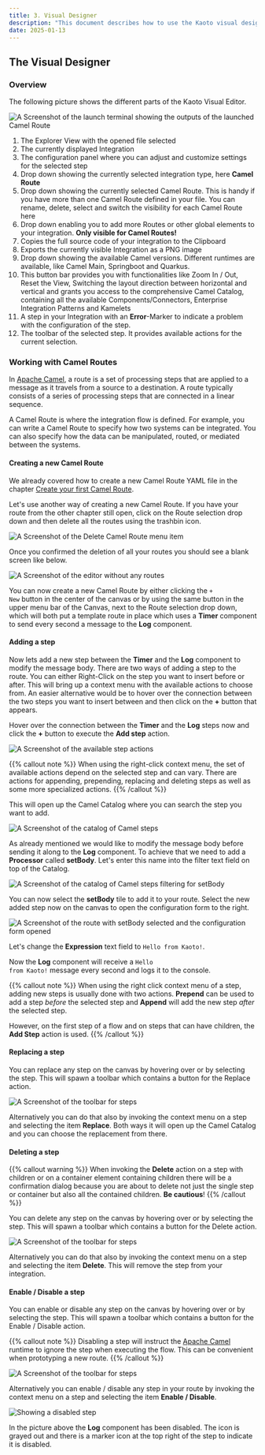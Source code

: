 ```yaml
---
title: 3. Visual Designer
description: "This document describes how to use the Kaoto visual designer."
date: 2025-01-13
---
```


## The Visual Designer

### Overview
The following picture shows the different parts of the Kaoto Visual Editor.

![A Screenshot of the launch terminal showing the outputs of the launched Camel Route](ui-overview.png)

1. The Explorer View with the opened file selected
2. The currently displayed Integration
3. The configuration panel where you can adjust and customize settings for the selected step
4. Drop down showing the currently selected integration type, here **Camel Route**
5. Drop down showing the currently selected Camel Route. This is handy if you have more than one Camel Route defined in your file. You can rename, delete, select and switch the visibility for each Camel Route here
6. Drop down enabling you to add more Routes or other global elements to your integration. **Only visible for Camel Routes!**
7. Copies the full source code of your integration to the Clipboard
8. Exports the currently visible Integration as a PNG image
9. Drop down showing the available Camel versions. Different runtimes are available, like Camel Main, Springboot and Quarkus.
10. This button bar provides you with functionalities like Zoom In / Out, Reset the View, Switching the layout direction between horizontal and vertical and grants you access to the comprehensive Camel Catalog, containing all the available Components/Connectors, Enterprise Integration Patterns and Kamelets
11. A step in your Integration with an **Error**-Marker to indicate a problem with the configuration of the step.
12. The toolbar of the selected step. It provides available actions for the current selection.

### Working with Camel Routes
In [Apache Camel](https://camel.apache.org), a route is a set of processing steps that are applied to a message as it travels from a source to a destination. A route typically consists of a series of processing steps that are connected in a linear sequence.

A Camel Route is where the integration flow is defined. For example, you can write a Camel Route to specify how two systems can be integrated. You can also specify how the data can be manipulated, routed, or mediated between the systems.

#### Creating a new Camel Route
We already covered how to create a new Camel Route YAML file in the chapter [Create your first Camel Route](#create-your-first-camel-route). 

Let's use another way of creating a new Camel Route. If you have your route from the other chapter still open, click on the Route selection drop down and then delete all the routes using the trashbin icon.

![A Screenshot of the Delete Camel Route menu item](delete-route.png)

Once you confirmed the deletion of all your routes you should see a blank screen like below.

![A Screenshot of the editor without any routes](no-route.png)

You can now create a new Camel Route by either clicking the <code>+ New</code> button in the center of the canvas or by using the same button in the upper menu bar of the Canvas, next to the Route selection drop down, which will both put a template route in place which uses a **Timer** component to send every second a message to the **Log** component.

#### Adding a step
Now lets add a new step between the **Timer** and the **Log** component to modify the message body. There are two ways of adding a step to the route. You can either Right-Click on the step you want to insert before or after. This will bring up a context menu with the available actions to choose from. An easier alternative would be to hover over the connection between the two steps you want to insert between and then click on the **+** button that appears. 

Hover over the connection between the **Timer** and the **Log** steps now and click the **+** button to execute the **Add step** action.

![A Screenshot of the available step actions](step-actions.png)

{{% callout note %}}
When using the right-click context menu, the set of available actions depend on the selected step and can vary. There are actions for appending, prepending, replacing and deleting steps as well as some more specialized actions.
{{% /callout %}}

This will open up the Camel Catalog where you can search the step you want to add.

![A Screenshot of the catalog of Camel steps](catalog.png)

As already mentioned we would like to modify the message body before sending it along to the **Log** component. To achieve that we need to add a **Processor** called **setBody**. Let's enter this name into the filter text field on top of the Catalog.

![A Screenshot of the catalog of Camel steps filtering for setBody](catalog-setbody.png)

You can now select the **setBody** tile to add it to your route. Select the new added step now on the canvas to open the configuration form to the right.

![A Screenshot of the route with setBody selected and the configuration form opened](setbody-step.png)

Let's change the **Expression** text field to <code>Hello from Kaoto!</code>. 

Now the **Log** component will receive a <code>Hello from Kaoto!</code> message every second and logs it to the console.

{{% callout note %}}
When using the right click context menu of a step, adding new steps is usually done with two actions. **Prepend** can be used to add a step _before_ the selected step and **Append** will add the new step _after_ the selected step.

However, on the first step of a flow and on steps that can have children, the **Add Step** action is used. 
{{% /callout %}}

#### Replacing a step
You can replace any step on the canvas by hovering over or by selecting the step. This will spawn a toolbar which contains a button for the Replace action.

![A Screenshot of the toolbar for steps](replace-button.png)

Alternatively you can do that also by invoking the context menu on a step and selecting the item **Replace**. 
Both ways it will open up the Camel Catalog and you can choose the replacement from there.

#### Deleting a step
{{% callout warning %}}
When invoking the **Delete** action on a step with children or on a container element containing children there will be a confirmation dialog because you are about to delete not just the single step or container but also all the contained children. **Be cautious**!
{{% /callout %}}

You can delete any step on the canvas by hovering over or by selecting the step. This will spawn a toolbar which contains a button for the Delete action.

![A Screenshot of the toolbar for steps](delete-button.png)

Alternatively you can do that also by invoking the context menu on a step and selecting the item **Delete**. This will remove the step from your integration.

#### Enable / Disable a step
You can enable or disable any step on the canvas by hovering over or by selecting the step. This will spawn a toolbar which contains a button for the Enable / Disable action.

{{% callout note %}}
Disabling a step will instruct the [Apache Camel](https://camel.apache.org) runtime to ignore the step when executing the flow. This can be convenient when prototyping a new route.
{{% /callout %}}

![A Screenshot of the toolbar for steps](disable-button.png)

Alternatively you can enable / disable any step in your route by invoking the context menu on a step and selecting the item **Enable / Disable**.  

![Showing a disabled step](disabled-step.png)

In the picture above the **Log** component has been disabled. The icon is grayed out and there is a marker icon at the top right of the step to indicate it is disabled.
